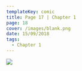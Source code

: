 ```yaml
---
templateKey: comic
title: Page 17 | Chapter 1
page: 18
cover: /images/blank.png
date: 15/09/2018
tags:
  - Chapter 1
---
```

![](/images/0018.png)
